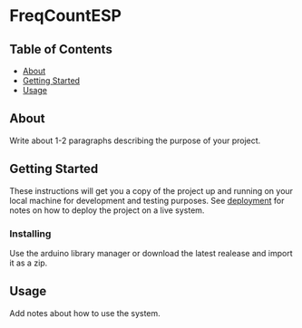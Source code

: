 # FreqCountESP

## Table of Contents

- [About](#about)
- [Getting Started](#getting_started)
- [Usage](#usage)

## About <a name="about"></a>

Write about 1-2 paragraphs describing the purpose of your project.

## Getting Started <a name="getting_started"></a>

These instructions will get you a copy of the project up and running on your local machine for development and testing purposes. See [deployment](#deployment) for notes on how to deploy the project on a live system.

### Installing

Use the arduino library manager or download the latest realease and import it as a zip.

## Usage <a name="usage"></a>

Add notes about how to use the system.
